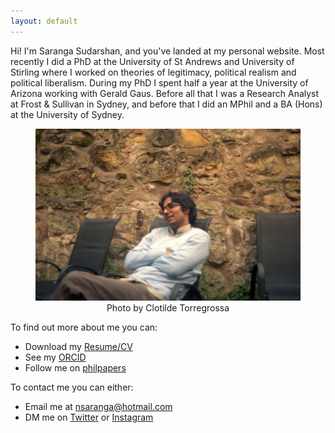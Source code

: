 ```yaml
---
layout: default
---
```


<!-- ![profile](/assets/profile.jpg){:style="float:right;margin:0px 0px 15px 15px;width:30%;height: auto;"}
*Credit: Clotilde Torregrossa*
-->

Hi! I'm Saranga Sudarshan, and you've landed at my personal website. Most recently I did a PhD at the University of St Andrews and University of Stirling where I worked on theories of legitimacy, political realism and political liberalism. During my PhD I spent half a year at the University of Arizona working with Gerald Gaus. Before all that I was a Research Analyst at Frost & Sullivan in Sydney, and before that I did an MPhil and a BA (Hons) at the University of Sydney.

<figure style="text-align:center;">
<img src="/assets/profile.jpg" alt="Profile"/>
<figcaption> Photo by Clotilde Torregrossa
</figcaption>
</figure>


<!-- My thesis, *Disagreement, Concepts and Convergence: A New Theory of Political Realist Legitimacy* argued for a novel conception of political realism as a theory of political legitimacy, the 'Dual Convergent Conception', by making use of recent innovations in the philosophy of language on metalinguistic negotiations, and in developmental psychology on the nature of concepts. You can read my thesis here. 

ALSO CONSIDER PUTTING OSME OF MY INSTA PHOTOS ON THE WEBSITE

-->




To find out more about me you can:
- Download my [Resume/CV](https://drive.google.com/file/d/1r1VCk3rs2ihZQANm3ffgYFi5D9-2WbNS/view?usp=sharing)
- See my [ORCID](https://orcid.org/0000-0002-0750-0177)
- Follow me on [philpapers](https://philpeople.org/profiles/saranga-sudarshan)

To contact me you can either:
- Email me at [nsaranga@hotmail.com](mailto:nsaranga@hotmail.com)
- DM me on [Twitter](https://www.twitter.com/humesfinger/) or [Instagram](https://www.instagram.com/humesfinger/)


